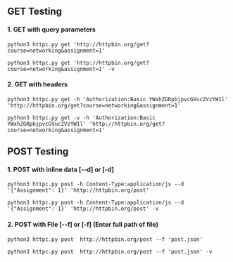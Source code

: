 ## GET Testing

#### 1. GET with query parameters

```python3 httpc.py get 'http://httpbin.org/get?course=networking&assignment=1'``` 

```python3 httpc.py get 'http://httpbin.org/get?course=networking&assignment=1' -v``` 

#### 2. GET with headers

```python3 httpc.py get -h 'Authorization:Basic YWxhZGRpbjpvcGVuc2VzYW1l' 'http://httpbin.org/get?course=networking&assignment=1'``` 

```python3 httpc.py get -v -h 'Authorization:Basic YWxhZGRpbjpvcGVuc2VzYW1l' 'http://httpbin.org/get?course=networking&assignment=1'``` 

## POST Testing 

#### 1. POST with inline data [--d] or [-d]

```python3 httpc.py post -h Content-Type:application/js --d '{"Assignment": 1}' 'http://httpbin.org/post'``` 

```python3 httpc.py post -h Content-Type:application/js --d '{"Assignment": 1}' 'http://httpbin.org/post' -v``` 

#### 2. POST with File [--f] or [-f] (Enter full path of file)

```python3 httpc.py post  http://httpbin.org/post --f 'post.json'``` 

```python3 httpc.py post  http://httpbin.org/post --f 'post.json' -v``` 